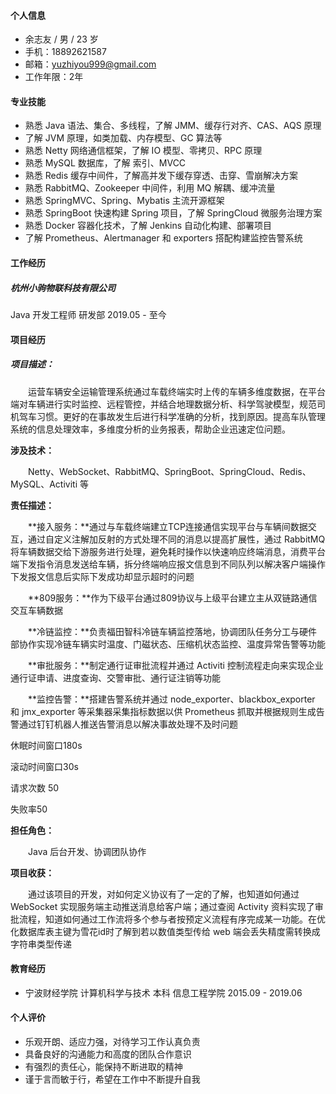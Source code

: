 #### 个人信息

+   余志友 / 男 / 23 岁
+   手机：18892621587 
+   邮箱：yuzhiyou999@gmail.com
+   工作年限：2年

#### 专业技能

-   熟悉 Java 语法、集合、多线程，了解 JMM、缓存行对齐、CAS、AQS 原理
-   了解 JVM 原理，如类加载、内存模型、GC 算法等
-   熟悉 Netty 网络通信框架，了解 IO 模型、零拷贝、RPC 原理
-   熟悉 MySQL 数据库，了解 索引、MVCC
-   熟悉 Redis 缓存中间件，了解高并发下缓存穿透、击穿、雪崩解决方案
-   熟悉 RabbitMQ、Zookeeper 中间件，利用 MQ 解耦、缓冲流量
-   熟悉 SpringMVC、Spring、Mybatis 主流开源框架
-   熟悉 SpringBoot 快速构建 Spring 项目，了解 SpringCloud 微服务治理方案
-   熟悉 Docker 容器化技术，了解 Jenkins 自动化构建、部署项目
-   了解 Prometheus、Alertmanager 和 exporters 搭配构建监控告警系统

#### 工作经历

##### 杭州小驹物联科技有限公司

Java 开发工程师 研发部                                                                                                       2019.05 - 至今 

#### 项目经历

##### 项目描述：

　　运营车辆安全运输管理系统通过车载终端实时上传的车辆多维度数据，在平台端对车辆进行实时监控、远程管控，并结合地理数据分析、科学驾驶模型，规范司机驾车习惯。更好的在事故发生后进行科学准确的分析，找到原因。提高车队管理系统的信息处理效率，多维度分析的业务报表，帮助企业迅速定位问题。

**涉及技术：**

　　Netty、WebSocket、RabbitMQ、SpringBoot、SpringCloud、Redis、MySQL、Activiti 等

**责任描述：**

　　**接入服务：**通过与车载终端建立TCP连接通信实现平台与车辆间数据交互，通过自定义注解加反射的方式处理不同的消息以提高扩展性，通过 RabbitMQ 将车辆数据交给下游服务进行处理，避免耗时操作以快速响应终端消息，消费平台端下发指令消息发送给车辆，拆分终端响应报文信息到不同队列以解决客户端操作下发报文信息后实际下发成功却显示超时的问题

　　**809服务：**作为下级平台通过809协议与上级平台建立主从双链路通信交互车辆数据

　　**冷链监控：**负责福田智科冷链车辆监控落地，协调团队任务分工与硬件部协作实现冷链车辆实时温度、门磁状态、压缩机状态监控、温度异常告警等功能

　　**审批服务：**制定通行证审批流程并通过 Activiti 控制流程走向来实现企业通行证申请、进度查询、交警审批、通行证注销等功能

　　**监控告警：**搭建告警系统并通过 node_exporter、blackbox_exporter 和 jmx_exporter 等采集器采集指标数据以供 Prometheus 抓取并根据规则生成告警通过钉钉机器人推送告警消息以解决事故处理不及时问题

休眠时间窗口180s

滚动时间窗口30s

请求次数 50

失败率50



**担任角色：**

　　Java 后台开发、协调团队协作

**项目收获：**

　　通过该项目的开发，对如何定义协议有了一定的了解，也知道如何通过 WebSocket 实现服务端主动推送消息给客户端；通过查阅 Activity 资料实现了审批流程，知道如何通过工作流将多个参与者按预定义流程有序完成某一功能。在优化数据库表主键为雪花id时了解到若以数值类型传给 web 端会丢失精度需转换成字符串类型传递

 

#### 教育经历

+   宁波财经学院  计算机科学与技术  本科  信息工程学院                                     2015.09 - 2019.06 

#### 个人评价

-   乐观开朗、适应力强，对待学习工作认真负责
-   具备良好的沟通能力和高度的团队合作意识
-   有强烈的责任心，能保持不断进取的精神
-   谨于言而敏于行，希望在工作中不断提升自我